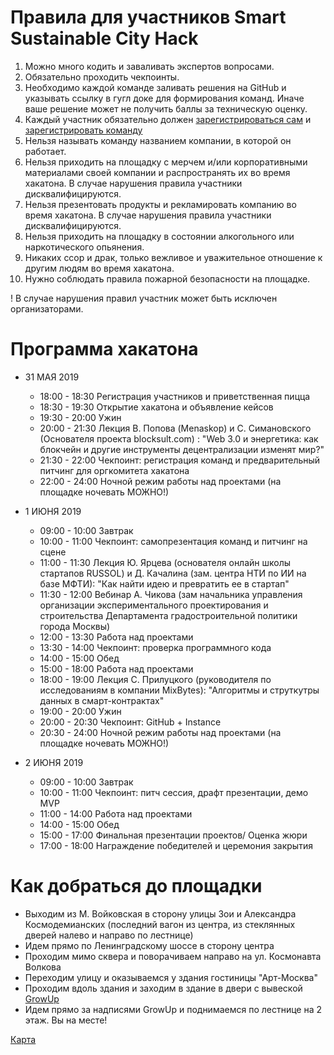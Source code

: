 # Правила для участников Smart Sustainable City Hack

1. Можно много кодить и заваливать экспертов вопросами.
2. Обязательно проходить чекпоинты. 
3. Необходимо каждой команде заливать решения на GitHub и указывать ссылку в гугл доке для формирования команд. Иначе ваше решение может не получить баллы за техническую оценку.
4. Каждый участник обязательно должен [зарегистрироваться сам](https://evercity.timepad.ru/event/956734/) и [зарегистрировать команду](https://docs.google.com/spreadsheets/d/1Ai0d9wYzJAOpCl9ahFL_1S3zwocpnx4HntdG3pJuCQw/edit#gid=634347005)
5. Нельзя называть команду названием компании, в которой он работает.
6. Нельзя приходить на площадку с мерчем и/или корпоративными материалами своей компании и распространять их во время хакатона. В случае нарушения правила участники дисквалифицируются.
7. Нельзя презентовать продукты и рекламировать компанию  во время хакатона. В случае нарушения правила участники дисквалифицируются.
8. Нельзя приходить на площадку в состоянии алкогольного или наркотического опьянения. 
9. Никаких ссор и драк, только вежливое и уважительное отношение к другим людям во время хакатона.
10. Нужно соблюдать правила пожарной безопасности на площадке.

! В случае нарушения правил участник может быть исключен организаторами.

# Программа хакатона 

- 31 МАЯ 2019

  - 18:00 - 18:30 Регистрация участников и приветственная пицца
  - 18:30 - 19:30 Открытие хакатона и объявление кейсов
  - 19:30 - 20:00 Ужин
  - 20:00 - 21:30 Лекция В. Попова (Menaskop) и С. Симановского (Основателя проекта blocksult.com) : "Web 3.0 и энергетика: как блокчейн и другие инструменты децентрализации изменят мир?"
  - 21:30 - 22:00 Чекпоинт: регистрация команд и предварительный питчинг для оргкомитета хакатона
  - 22:00 - 24:00 Ночной режим работы над проектами (на площадке ночевать МОЖНО!)

- 1 ИЮНЯ 2019

  - 09:00 - 10:00 Завтрак
  - 10:00 - 11:00 Чекпоинт: самопрезентация команд и питчинг на сцене
  - 11:00 - 11:30 Лекция Ю. Ярцева (основателя онлайн школы стартапов RUSSOL) и Д. Качалина (зам. центра НТИ по ИИ на базе МФТИ): "Как найти идею и превратить ее в стартап"
  - 11:30 - 12:00 Вебинар А. Чикова (зам начальника управления организации экспериментального проектирования и строительства Департамента градостроительной политики города Москвы)
  - 12:00 - 13:30 Работа над проектами
  - 13:30 - 14:00 Чекпоинт: проверка программного кода
  - 14:00 - 15:00 Обед
  - 15:00 - 18:00 Работа над проектами
  - 18:00 - 19:00 Лекция С. Прилуцкого (руководителя по исследованиям в компании MixBytes): "Алгоритмы и струткутры данных в смарт-контрактах"
  - 19:00 - 20:00 Ужин
  - 20:00 - 20:30 Чекпоинт: GitHub + Instance
  - 20:30 - 24:00 Ночной режим работы над проектами (на площадке ночевать МОЖНО!)

- 2 ИЮНЯ 2019

  - 09:00 - 10:00 Завтрак
  - 10:00 - 11:00 Чекпоинт: питч сессия, драфт презентации, демо MVP
  - 11:00 - 14:00 Работа над проектами
  - 14:00 - 15:00 Обед
  - 15:00 - 17:00 Финальная презентации проектов/ Оценка жюри
  - 17:00 - 18:00 Награждение победителей и церемония закрытия

# Как добраться до площадки

- Выходим из М. Войковская в сторону улицы Зои и Александра Космодемианских (последний вагон из центра, из стеклянных дверей налево и направо по лестнице)
- Идем прямо по Ленинградскому шоссе в сторону центра
- Проходим мимо сквера и поворачиваем направо на ул. Космонавта Волкова
- Переходим улицу и оказываемся у здания гостиницы "Арт-Москва"
- Проходим вдоль здания и заходим в здание в двери с вывеской [GrowUp](https://msk.growup-coworking.ru/)
- Идем прямо за надписями GrowUp и поднимаемся по лестнице на 2 этаж. Вы на месте!

[Карта](https://www.google.com/maps/dir/%D0%9C%D0%B5%D1%82%D1%80%D0%BE+%22%D0%92%D0%BE%D0%B9%D0%BA%D0%BE%D0%B2%D1%81%D0%BA%D0%B0%D1%8F%22+(%D0%B2%D1%8B%D1%81.),+Moscow/Ulitsa+Kosmonavta+Volkova,+6%D0%90,+Moskva,+127299/@55.8170434,37.5013434,16z/data=!3m1!4b1!4m14!4m13!1m5!1m1!1s0x46b5483bbf02d035:0xe13aafdad177617a!2m2!1d37.4987407!2d55.8188279!1m5!1m1!1s0x46b548317602af63:0x6ec9e50cc6e92f2c!2m2!1d37.5127351!2d55.815296!3e2?hl=en)
